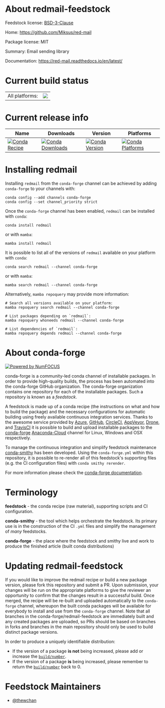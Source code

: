 About redmail-feedstock
=======================

Feedstock license: [BSD-3-Clause](https://github.com/conda-forge/redmail-feedstock/blob/main/LICENSE.txt)

Home: https://github.com/Miksus/red-mail

Package license: MIT

Summary: Email sending library

Documentation: https://red-mail.readthedocs.io/en/latest/

Current build status
====================


<table><tr><td>All platforms:</td>
    <td>
      <a href="https://dev.azure.com/conda-forge/feedstock-builds/_build/latest?definitionId=15063&branchName=main">
        <img src="https://dev.azure.com/conda-forge/feedstock-builds/_apis/build/status/redmail-feedstock?branchName=main">
      </a>
    </td>
  </tr>
</table>

Current release info
====================

| Name | Downloads | Version | Platforms |
| --- | --- | --- | --- |
| [![Conda Recipe](https://img.shields.io/badge/recipe-redmail-green.svg)](https://anaconda.org/conda-forge/redmail) | [![Conda Downloads](https://img.shields.io/conda/dn/conda-forge/redmail.svg)](https://anaconda.org/conda-forge/redmail) | [![Conda Version](https://img.shields.io/conda/vn/conda-forge/redmail.svg)](https://anaconda.org/conda-forge/redmail) | [![Conda Platforms](https://img.shields.io/conda/pn/conda-forge/redmail.svg)](https://anaconda.org/conda-forge/redmail) |

Installing redmail
==================

Installing `redmail` from the `conda-forge` channel can be achieved by adding `conda-forge` to your channels with:

```
conda config --add channels conda-forge
conda config --set channel_priority strict
```

Once the `conda-forge` channel has been enabled, `redmail` can be installed with `conda`:

```
conda install redmail
```

or with `mamba`:

```
mamba install redmail
```

It is possible to list all of the versions of `redmail` available on your platform with `conda`:

```
conda search redmail --channel conda-forge
```

or with `mamba`:

```
mamba search redmail --channel conda-forge
```

Alternatively, `mamba repoquery` may provide more information:

```
# Search all versions available on your platform:
mamba repoquery search redmail --channel conda-forge

# List packages depending on `redmail`:
mamba repoquery whoneeds redmail --channel conda-forge

# List dependencies of `redmail`:
mamba repoquery depends redmail --channel conda-forge
```


About conda-forge
=================

[![Powered by
NumFOCUS](https://img.shields.io/badge/powered%20by-NumFOCUS-orange.svg?style=flat&colorA=E1523D&colorB=007D8A)](https://numfocus.org)

conda-forge is a community-led conda channel of installable packages.
In order to provide high-quality builds, the process has been automated into the
conda-forge GitHub organization. The conda-forge organization contains one repository
for each of the installable packages. Such a repository is known as a *feedstock*.

A feedstock is made up of a conda recipe (the instructions on what and how to build
the package) and the necessary configurations for automatic building using freely
available continuous integration services. Thanks to the awesome service provided by
[Azure](https://azure.microsoft.com/en-us/services/devops/), [GitHub](https://github.com/),
[CircleCI](https://circleci.com/), [AppVeyor](https://www.appveyor.com/),
[Drone](https://cloud.drone.io/welcome), and [TravisCI](https://travis-ci.com/)
it is possible to build and upload installable packages to the
[conda-forge](https://anaconda.org/conda-forge) [Anaconda-Cloud](https://anaconda.org/)
channel for Linux, Windows and OSX respectively.

To manage the continuous integration and simplify feedstock maintenance
[conda-smithy](https://github.com/conda-forge/conda-smithy) has been developed.
Using the ``conda-forge.yml`` within this repository, it is possible to re-render all of
this feedstock's supporting files (e.g. the CI configuration files) with ``conda smithy rerender``.

For more information please check the [conda-forge documentation](https://conda-forge.org/docs/).

Terminology
===========

**feedstock** - the conda recipe (raw material), supporting scripts and CI configuration.

**conda-smithy** - the tool which helps orchestrate the feedstock.
                   Its primary use is in the construction of the CI ``.yml`` files
                   and simplify the management of *many* feedstocks.

**conda-forge** - the place where the feedstock and smithy live and work to
                  produce the finished article (built conda distributions)


Updating redmail-feedstock
==========================

If you would like to improve the redmail recipe or build a new
package version, please fork this repository and submit a PR. Upon submission,
your changes will be run on the appropriate platforms to give the reviewer an
opportunity to confirm that the changes result in a successful build. Once
merged, the recipe will be re-built and uploaded automatically to the
`conda-forge` channel, whereupon the built conda packages will be available for
everybody to install and use from the `conda-forge` channel.
Note that all branches in the conda-forge/redmail-feedstock are
immediately built and any created packages are uploaded, so PRs should be based
on branches in forks and branches in the main repository should only be used to
build distinct package versions.

In order to produce a uniquely identifiable distribution:
 * If the version of a package **is not** being increased, please add or increase
   the [``build/number``](https://docs.conda.io/projects/conda-build/en/latest/resources/define-metadata.html#build-number-and-string).
 * If the version of a package **is** being increased, please remember to return
   the [``build/number``](https://docs.conda.io/projects/conda-build/en/latest/resources/define-metadata.html#build-number-and-string)
   back to 0.

Feedstock Maintainers
=====================

* [@thewchan](https://github.com/thewchan/)


